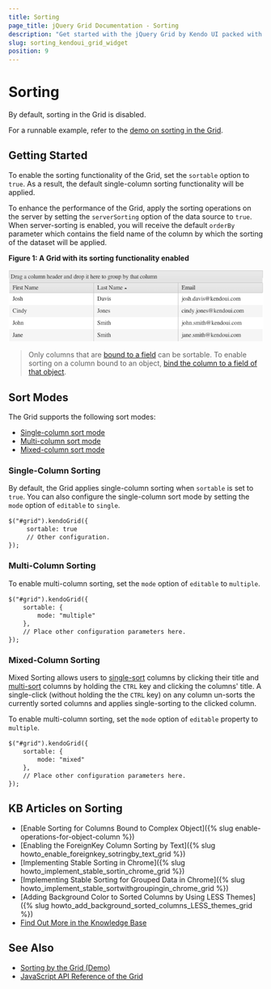 ```yaml
---
title: Sorting
page_title: jQuery Grid Documentation - Sorting
description: "Get started with the jQuery Grid by Kendo UI packed with features such as sorting, grouping, paging, editing and more."
slug: sorting_kendoui_grid_widget
position: 9
---
```


# Sorting

By default, sorting in the Grid is disabled.

For a runnable example, refer to the [demo on sorting in the Grid](https://demos.telerik.com/kendo-ui/grid/sorting).

## Getting Started

To enable the sorting functionality of the Grid, set the `sortable` option to `true`. As a result, the default single-column sorting functionality will be applied.  

To enhance the performance of the Grid, apply the sorting operations on the server by setting the `serverSorting` option of the data source to `true`. When server-sorting is enabled, you will receive the default `orderBy` parameter which contains the field name of the column by which the sorting of the dataset will be applied.

**Figure 1: A Grid with its sorting functionality enabled**

![Kendo UI for jQuery Grid with Sorting Enabled](grid-sorting.png)

> Only columns that are [bound to a field](https://docs.telerik.com/kendo-ui/api/javascript/ui/grid/configuration/columns.field) can be sortable. To enable sorting on a column bound to an object, [bind the column to a field of that object](https://docs.telerik.com/kendo-ui/knowledge-base/enable-operations-for-object-column).

## Sort Modes

The Grid supports the following sort modes:
* [Single-column sort mode](#single-column-sorting)
* [Multi-column sort mode](#multi-column-sorting)
* [Mixed-column sort mode](#mixed-column-sorting)

### Single-Column Sorting

By default, the Grid applies single-column sorting when `sortable` is set to `true`. You can also configure the single-column sort mode by setting the `mode` option of `editable` to `single`.

    $("#grid").kendoGrid({
         sortable: true
         // Other configuration.
    });

### Multi-Column Sorting

To enable multi-column sorting, set the `mode` option of `editable` to `multiple`.

    $("#grid").kendoGrid({
        sortable: {
            mode: "multiple"
        },
        // Place other configuration parameters here.
    });

### Mixed-Column Sorting

Mixed Sorting allows users to [single-sort](#single-column-sorting) columns by clicking their title and [multi-sort](#multi-column-sorting) columns by holding the `CTRL` key and clicking the columns' title. A single-click (without holding the the `CTRL` key) on any column un-sorts the currently sorted columns and applies single-sorting to the clicked column.

To enable multi-column sorting, set the `mode` option of `editable` property to `multiple`.

    $("#grid").kendoGrid({
        sortable: {
            mode: "mixed"
        },
        // Place other configuration parameters here.
    });

## KB Articles on Sorting

* [Enable Sorting for Columns Bound to Complex Object]({% slug enable-operations-for-object-column %})
* [Enabling the ForeignKey Column Sorting by Text]({% slug howto_enable_foreignkey_sotringby_text_grid %})
* [Implementing Stable Sorting in Chrome]({% slug howto_implement_stable_sortin_chrome_grid %})
* [Implementing Stable Sorting for Grouped Data in Chrome]({% slug howto_implement_stable_sortwithgroupingin_chrome_grid %})
* [Adding Background Color to Sorted Columns by Using LESS Themes]({% slug howto_add_background_sorted_columns_LESS_themes_grid %})
* [Find Out More in the Knowledge Base](/knowledge-base)

## See Also

* [Sorting by the Grid (Demo)](https://demos.telerik.com/kendo-ui/grid/sorting)
* [JavaScript API Reference of the Grid](/api/javascript/ui/grid)
